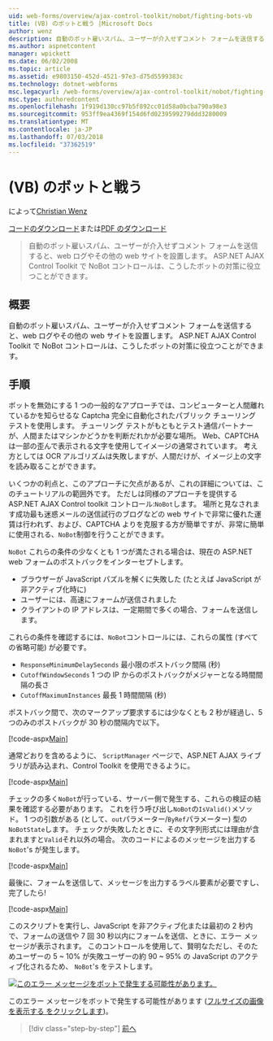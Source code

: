 ```yaml
---
uid: web-forms/overview/ajax-control-toolkit/nobot/fighting-bots-vb
title: (VB) のボットと戦う |Microsoft Docs
author: wenz
description: 自動のボット雇いスパム、ユーザーが介入せずコメント フォームを送信すると、web ログやその他の web サイトを設置します。 ASP.NET AJAX の Con で NoBot コントロール.
ms.author: aspnetcontent
manager: wpickett
ms.date: 06/02/2008
ms.topic: article
ms.assetid: e9803150-452d-4521-97e3-d75d5599383c
ms.technology: dotnet-webforms
msc.legacyurl: /web-forms/overview/ajax-control-toolkit/nobot/fighting-bots-vb
msc.type: authoredcontent
ms.openlocfilehash: 1f919d130cc97b5f892cc01d58a0bcba790a98e3
ms.sourcegitcommit: 953ff9ea4369f154d6fd0239599279ddd3280009
ms.translationtype: MT
ms.contentlocale: ja-JP
ms.lasthandoff: 07/03/2018
ms.locfileid: "37362519"
---
```

<a name="fighting-bots-vb"></a>(VB) のボットと戦う
====================
によって[Christian Wenz](https://github.com/wenz)

[コードのダウンロード](http://download.microsoft.com/download/9/3/f/93f8daea-bebd-4821-833b-95205389c7d0/NoBot0.vb.zip)または[PDF のダウンロード](http://download.microsoft.com/download/b/6/a/b6ae89ee-df69-4c87-9bfb-ad1eb2b23373/nobot0VB.pdf)

> 自動のボット雇いスパム、ユーザーが介入せずコメント フォームを送信すると、web ログやその他の web サイトを設置します。 ASP.NET AJAX Control Toolkit で NoBot コントロールは、こうしたボットの対策に役立つことができます。


## <a name="overview"></a>概要

自動のボット雇いスパム、ユーザーが介入せずコメント フォームを送信すると、web ログやその他の web サイトを設置します。 ASP.NET AJAX Control Toolkit で NoBot コントロールは、こうしたボットの対策に役立つことができます。

## <a name="steps"></a>手順

ボットを無効にする 1 つの一般的なアプローチでは、コンピューターと人間離れているかを知らせるな Captcha 完全に自動化されたパブリック チューリング テストを使用します。 チューリング テストがもともとテスト通信パートナーが、人間またはマシンかどうかを判断だれかが必要な場所。 Web、CAPTCHA は一部の歪んで表示される文字を使用してイメージの通常されています。 考え方としては OCR アルゴリズムは失敗しますが、人間だけが、イメージ上の文字を読み取ることができます。

いくつかの利点と、このアプローチに欠点があるが、これの詳細については、このチュートリアルの範囲外です。 ただしは同様のアプローチを提供する ASP.NET AJAX Control toolkit コントロール:`NoBot`します。 場所と見なされます成功最も迷惑メールの送信試行のブログなどの web サイトで非常に優れた運賃は行われず、および、CAPTCHA よりを克服する方が簡単ですが、非常に簡単に使用される、`NoBot`制御を行うことができます。

`NoBot` これらの条件の少なくとも 1 つが満たされる場合は、現在の ASP.NET web フォームのポストバックをインターセプトします。

- ブラウザーが JavaScript パズルを解くに失敗した (たとえば JavaScript が非アクティブ化時に)
- ユーザーには、高速にフォームが送信されました
- クライアントの IP アドレスは、一定期間で多くの場合、フォームを送信します。

これらの条件を確認するには、`NoBot`コントロールには、これらの属性 (すべての省略可能) が必要です。

- `ResponseMinimumDelaySeconds` 最小限のポストバック間隔 (秒)
- `CutoffWindowSeconds` 1 つの IP からのポストバックがメジャーとなる時間間隔の長さ
- `CutoffMaximumInstances` 最長 1 時間間隔 (秒)

ポストバック間で、次のマークアップ要求するには少なくとも 2 秒が経過し、5 つのみのポストバックが 30 秒の間隔内で以下。

[!code-aspx[Main](fighting-bots-vb/samples/sample1.aspx)]

通常どおりを含めるように、 `ScriptManager`  ページで、ASP.NET AJAX ライブラリが読み込まれ、Control Toolkit を使用できるように。

[!code-aspx[Main](fighting-bots-vb/samples/sample2.aspx)]

チェックの多く`NoBot`が行っている、サーバー側で発生する、これらの検証の結果を確認する必要があります。 これを行う呼び出し`NoBot`の`IsValid()`メソッド。 1 つの引数がある (として、`out`パラメーター/`ByRef`パラメーター) 型の`NoBotState`します。 チェックが失敗したときに、その文字列形式には理由が含まれますと`Valid`それ以外の場合。 次のコードによるのメッセージを出力する`NoBot`'s が発生します。

[!code-aspx[Main](fighting-bots-vb/samples/sample3.aspx)]

最後に、フォームを送信して、メッセージを出力するラベル要素が必要ですし、完了したら!

[!code-aspx[Main](fighting-bots-vb/samples/sample4.aspx)]

このスクリプトを実行し、JavaScript を非アクティブ化または最初の 2 秒内で、フォームの送信や 7 回 30 秒以内にフォームを送信、ときに、エラー メッセージが表示されます。 このコントロールを使用して、賢明なただし、そのためユーザーの 5 ~ 10% が失敗ユーザーの約 90 ~ 95% の JavaScript のアクティブ化されるため、 `NoBot`'s をテストします。


[![このエラー メッセージをボットで発生する可能性があります。](fighting-bots-vb/_static/image2.png)](fighting-bots-vb/_static/image1.png)

このエラー メッセージをボットで発生する可能性があります ([フルサイズの画像を表示する をクリックします](fighting-bots-vb/_static/image3.png))。

> [!div class="step-by-step"]
> [前へ](fighting-bots-cs.md)
